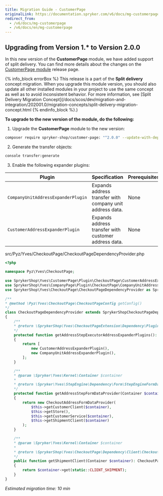 ```yaml
---
title: Migration Guide - CustomerPage
originalLink: https://documentation.spryker.com/v6/docs/mg-customerpage
redirect_from:
  - /v6/docs/mg-customerpage
  - /v6/docs/en/mg-customerpage
---
```


## Upgrading from Version 1.* to Version 2.0.0
In this new version of the **CustomerPage** module, we have added support of split delivery. You can find more details about the changes on the [CustomerPage module](https://github.com/spryker-shop/customer-page/releases) release page.

{% info_block errorBox %}
This release is a part of the **Split delivery** concept migration. When you upgrade this module version, you should also update all other installed modules in your project to use the same concept as well as to avoid inconsistent behavior. For more information, see [Split Delivery Migration Concept](/docs/scos/dev/migration-and-integration/202001.0/migration-concepts/split-delivery-migration-concept.html
{% endinfo_block %}.)

**To upgrade to the new version of the module, do the following:**
1. Upgrade the **CustomerPage** module to the new version:

```bash
composer require spryker-shop/customer-page: "^2.0.0" --update-with-dependencies
```

2. Generate the transfer objects:

```bash
console transfer:generate
```

3. Enable the following expander plugins: 

| Plugin | Specification | Prerequisites | Namespace |
| --- | --- | --- | --- |
| `CompanyUnitAddressExpanderPlugin` | Expands address transfer with company unit address data. | None | `\SprykerShop\Yves\CompanyPage\Plugin\CheckoutPage\CompanyUnitAddressExpanderPlugin` |
| `CustomerAddressExpanderPlugin` | Expands address transfer with customer address data. | None | `\SprykerShop\Yves\CustomerPage\Plugin\CheckoutPage\CustomerAddressExpanderPlugin` |

src/Pyz/Yves/CheckoutPage/CheckoutPageDependencyProvider.php

```php
<?php
 
namespace Pyz\Yves\CheckoutPage;
 
use SprykerShop\Yves\CustomerPage\Plugin\CheckoutPage\CustomerAddressExpanderPlugin;
use SprykerShop\Yves\CompanyPage\Plugin\CheckoutPage\CompanyUnitAddressExpanderPlugin;
use SprykerShop\Yves\CheckoutPage\CheckoutPageDependencyProvider as SprykerShopCheckoutPageDependencyProvider;
 
/**
* @method \Pyz\Yves\CheckoutPage\CheckoutPageConfig getConfig()
*/
class CheckoutPageDependencyProvider extends SprykerShopCheckoutPageDependencyProvider
{
	/**
	* @return \SprykerShop\Yves\CheckoutPageExtension\Dependency\Plugin\AddressTransferExpanderPluginInterface[]
	*/
	protected function getAddressStepExecutorAddressExpanderPlugins(): array
	{
		return [
			new CustomerAddressExpanderPlugin(),
			new CompanyUnitAddressExpanderPlugin(),
		];
	}

	/**
	* @param \Spryker\Yves\Kernel\Container $container
	*
	* @return \Spryker\Yves\StepEngine\Dependency\Form\StepEngineFormDataProviderInterface
	*/
	protected function getAddressStepFormDataProvider(Container $container): StepEngineFormDataProviderInterface
	{
		return new CheckoutAddressFormDataProvider(
			$this->getCustomerClient($container),
			$this->getStore(),
			$this->getCustomerService($container),
			$this->getShipmentClient($container)
		);
	}

	/**
	* @param \Spryker\Yves\Kernel\Container $container
	*
	* @return \SprykerShop\Yves\CheckoutPage\Dependency\Client\CheckoutPageToShipmentClientInterface
	*/
	public function getShipmentClient(Container $container): CheckoutPageToShipmentClientInterface
	{
		return $container->get(static::CLIENT_SHIPMENT);
	}
}
```

*Estimated migration time: 10 min*
